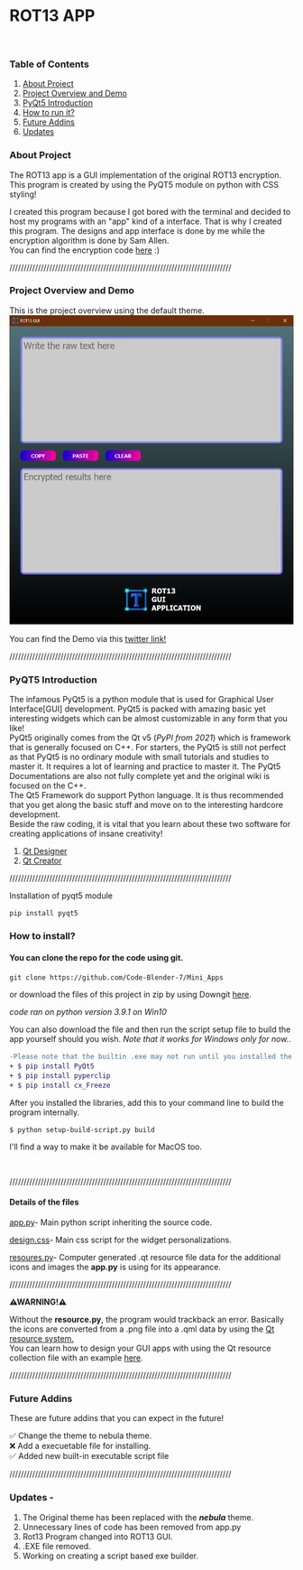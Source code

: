 ﻿# ROT13 APP
</br>

### Table of Contents

 1. [About Project](https://github.com/Code-Blender-7/Mini_Apps/blob/main/ROT13%20App/Readme.md#about-project)
 2. [Project Overview and Demo](https://github.com/Code-Blender-7/Mini_Apps/tree/main/ROT13%20App#project-overview-and-demo)
 3. [PyQt5 Introduction](https://github.com/Code-Blender-7/Mini_Apps/tree/main/ROT13%20App#pyqt5-introduction)
 4. [How to run it?](https://github.com/Code-Blender-7/Mini_Apps/tree/main/ROT13%20App#how-to-install)
 5. [Future Addins](https://github.com/Code-Blender-7/Mini_Apps/tree/main/ROT13%20App#future-addins)
 6. [Updates](https://github.com/Code-Blender-7/Mini_Apps/tree/main/ROT13%20App#updates--)
 
### About Project
The ROT13 app is a GUI implementation of the original ROT13 encryption. This program is created by using the PyQT5 module on python with CSS styling! 

I created this program because I got bored with the terminal and decided to host my programs with an "app" kind of a interface. That is why I created this program. The designs and app interface is done by me while the encryption algorithm is done by Sam Allen. </br>
You can find the encryption code [here](https://www.dotnetperls.com/rot13-python) :)

//////////////////////////////////////////////////////////////////////////////

### Project Overview and Demo
This is the project overview using the default theme.
![image 1](https://github.com/Code-Blender-7/assets/blob/main/Mini-Apps/ROT13%20App/1.png)

You can find the Demo via this [twitter link!](https://twitter.com/Black_2_white/status/1381659824409079808)


//////////////////////////////////////////////////////////////////////////////


### PyQT5 Introduction
The infamous PyQt5 is a python module that is used for Graphical User Interface[GUI] development. PyQt5 is packed with amazing basic yet interesting widgets which can be almost customizable in any form that you like! \
PyQt5 originally comes from the Qt v5 (*PyPI from 2021*)  which is framework that is generally focused on C++. For starters, the PyQt5 is still not perfect as that PyQt5 is no ordinary module with small tutorials and studies to master it. It requires a lot of learning and practice to master it. The PyQt5 Documentations are also not fully complete yet and the original wiki is focused on the C++. \
The Qt5 Framework do support Python language. It is thus recommended that you get along the basic stuff and move on to the interesting hardcore development.
</br>
Beside the raw coding, it is vital that you learn about these two software for creating applications of insane creativity! 

 1. [Qt Designer](https://www.qt.io/design)
 2. [Qt Creator](https://www.qt.io/product/development-tools) </br>


//////////////////////////////////////////////////////////////////////////////


Installation of pyqt5 module
```
pip install pyqt5
```


### How to install?

<h4>
    
 You can clone the repo for the code using git. 
</h4>

```
git clone https://github.com/Code-Blender-7/Mini_Apps
```

or download the files of this project in zip by using Downgit [here](https://minhaskamal.github.io/DownGit/#/home?url=https://github.com/Code-Blender-7/Mini_Apps/tree/main/ROT13%20App).


_code ran on python version 3.9.1 on Win10_

You can also download the file and then run the script setup file to build the app yourself should you wish. *Note that it works for Windows only for now..*

```diff
-Please note that the builtin .exe may not run until you installed the following libraries.
+ $ pip install PyQt5
+ $ pip install pyperclip
+ $ pip install cx_Freeze
```
After you installed the libraries, add this to your command line to build the program internally.
```
$ python setup-build-script.py build
```
I'll find a way to make it  be available for MacOS too.

</br>


//////////////////////////////////////////////////////////////////////////////


<h4>Details of the files</h4>

[app.py](https://github.com/Code-Blender-7/Mini_Apps/blob/main/ROT13%20App/Program-Files/app.py)- Main python script inheriting the source code.

[design.css](https://github.com/Code-Blender-7/Mini_Apps/blob/main/ROT13%20App/Program-Files/design.css)- Main css script for the widget personalizations. 

[resoures.py](https://github.com/Code-Blender-7/Mini_Apps/blob/main/ROT13%20App/Program-Files/resources.py)- Computer generated .qt resource file  data for the additional icons and images the <b>app.py</b> is using for its appearance. 
</p>


//////////////////////////////////////////////////////////////////////////////


<b>⚠WARNING!⚠ </b> </br>

Without the **resource.py**, the program would trackback an error. Basically the icons are converted from a .png file into a .qml data by using the [Qt resource system.](https://doc.qt.io/qt-5/resources.html) </br>
You can learn how to design your GUI apps with using the Qt resource collection file with an example [here](https://realpython.com/python-menus-toolbars/). </br>


//////////////////////////////////////////////////////////////////////////////


### Future Addins
These are future addins that you can expect in the future!

✅ Change the theme to nebula theme.
</br>
❌ Add a execuetable file for installing.
</br>
✅ Added new built-in executable script file
 
//////////////////////////////////////////////////////////////////////////////

 
### Updates -
1. The Original theme has been replaced with the ___nebula___ theme.
2. Unnecessary lines of code has been removed from app.py
3. Rot13 Program changed into ROT13 GUI. 
4. .EXE file removed.
5. Working on creating a script based exe builder.

